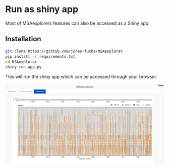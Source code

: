 # Run as shiny app

Most of MSAexplorers features can also be accessed as a Shiny app.

## Installation

```bash
git clone https://github.com/jonas-fuchs/MSAexplorer
pip install -r requirements.txt
cd MSAexplorer
shiny run app.py
```

This will run the shiny app which can be accessed through your browser.

![shiny app](../docs/shiny-app.png)